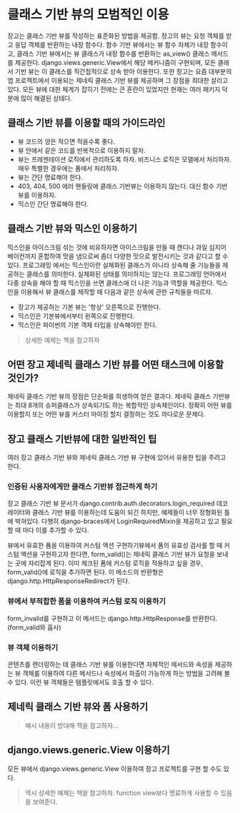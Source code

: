 # 클래스 기반 뷰의 모범적인 이용
장고는 클래스 기반 뷰를 작성하는 표준화된 방법을 제공함. 장고의 뷰는 요청 객체를 받고 응답 객체를 반환하는 내장 함수다. 함수 기반 뷰에서는 뷰 함수 자체가 내장 함수이고, 클래스 기반 뷰에서는 뷰 클래스가 내장 함수를 반환하는 as_view() 클래스 메서드를 제공한다. django.views.generic.View에서 해당 메커니즘이 구현되며, 모든 클래서 기반 뷰는 이 클래스를 직간접적으로 상속 받아 이용한다.
또한 장고는 요즘 대부분의 엡 프로젝트에서 이용되는 제네릭 클래스 기반 뷰를 제공하며 그 장점을 최대한 살리고 있다.
모든 뷰에 대한 체계가 잡히기 전에는 큰 혼란이 있었지만 현재는 여러 패키지 덕분에 많이 해결된 상태다.

## 클래스 기반 뷰를 이용할 때의 가이드라인
- 뷰 코드의 양은 적으면 적을수록 좋다.
- 뷰 안에서 같은 코드를 반복적으로 이용하지 말자.
- 뷰는 프레젠테이션 로직에서 관리하도록 하자. 비즈니스 로직은 모델에서 처리하자. 매우 특별한 경우에는 폼에서 처리하자.
- 뷰는 간단 명료해야 한다.
- 403, 404, 500 에러 핸들링에 클래스 기반뷰는 이용하지 않는다. 대신 함수 기반뷰를 이용하자.
- 믹스인 간단 명료해야 한다.

## 클래스 기반 뷰와 믹스인 이용하기
믹스인을 아이스크림 섞는 것에 비유하자면 아이스크림을 만들 때 캔디나 과일 심지어 베이컨까지 혼합하여 맛을 냄으로써 좀더 다양한 맛으로 발전시키는 것과 같다고 할 수 있다.
프로그래밍 에서는 믹스인이란 실체화된 클래스가 아니라 상속해 줄 기능들을 제공하는 클래스를 의미한다. 실체화된 상태를 의미하지는 않는다. 프로그래밍 언어에서 다중 상속을 해야 할 때 믹스인을 쓰면 클래스에 더 나은 기능과 역할을 제공한다.
믹스인을 이용해서 뷰 클래스를 제작할 때 다음과 같은 상속에 관한 규칙들을 따르자.
- 장고가 제공하는 기본 뷰는 '항상' 오른쪽으로 진행한다.
- 믹스인은 기본뷰에서부터 왼쪽으로 진행한다.
- 믹스인은 파이썬의 기본 객체 타입을 상속해야만 한다.
> 상세한 예제는 책을 참고하자

## 어떤 장고 제네릭 클래스 기반 뷰를 어떤 태스크에 이용할 것인가?
제네릭 클래스 기반 뷰의 장점은 단순화를 희생하여 얻은 결과다. 제네릭 클래스 기반뷰는 최대 8개의 슈퍼클래스가 상속되기도 하는 복합적인 상속체인이다.
정확히 어떤 뷰를 이용할지 또는 어떤 뷰를 커스터 마이징 할지 결정하는 것도 까다로운 문제다.

## 장고 클래스 기반뷰에 대한 일반적인 팁
여러 장고 클래스 기반 뷰와 제네릭 클래스 기반 뷰 구현에 있어서 유용한 팁을 주려고 한다.
### 인증된 사용자에게만 클래스 기반뷰 접근하게 하기
장고 클래스 기반 뷰 문서가 django.contrib.auth.decorators.login_required 데코레이터와 클래스 기반 뷰를 이용하는데 도움이 되긴 하지만, 예제들이 너무 정형화된 틀에 박혀있다.
다행히 django-braces에서 LoginRequiredMixin을 제공하고 있고 필요할 때 마다 이를 추가할 수 있다.

뷰에서 유효한 폼을 이용하여 커스텀 액션 구현하기뷰에서 폼의 유효성 검사를 할 때 커스텀 액션을 구현하고자 한다면, form_valid()는 제네릭 클래스 기반 뷰가 요청을 보내는 곳에 자리잡게 된다. 이미 체크된 폼에 커스텀 로직을 적용하고 싶을 경우, form_valid()에 로직을 추가하면 된다. 이 메소드의 반환형은 django.http.HttpResponseRedirect가 된다.

### 뷰에서 부적합한 폼을 이용하여 커스텀 로직 이용하기
form_invalid를 구현하고 이 메서드는 django.http.HttpResponse를 반환한다. (form_valid와 흡사)

### 뷰 객체 이용하기
콘텐츠를 렌더링하는 데 클래스 기반 뷰를 이용한다면 자체적인 메서드와 속성을 제공하는 뷰 객체를 이용하여 다른 메서드나 속성에서 하출이 가능하게 하는 방법을 고려해 볼 수 있다. 이런 뷰 객체들은 템플릿에서도 호출 할 수 있다. 

## 제네릭 클래스 기반 뷰와 폼 사용하기
> 예시 내용이 방대해 책을 참고하자...

## django.views.generic.View 이용하기
모든 뷰에서 django.views.generic.View 이용하여 장고 프로젝트를 구현 할 수도 있다.
> 역시 상세한 예제는 책을 참고하자. function view보다 명료하게 사용할 수 있음을 보여준다.
